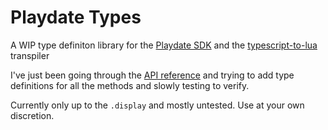 # Playdate Types

A WIP type definiton library for the [Playdate SDK](https://play.date/dev/) and the [typescript-to-lua](https://typescripttolua.github.io/) transpiler

I've just been going through the [API reference](https://sdk.play.date/1.9.0/Inside%20Playdate.html#api-reference) and trying to add type definitions for all the methods and slowly testing to verify.

Currently only up to the `.display` and mostly untested.  Use at your own discretion.
